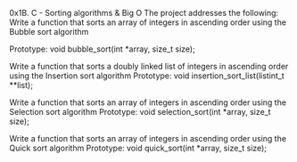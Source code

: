 0x1B. C - Sorting algorithms & Big O
The project addresses the following:
Write a function that sorts an array of integers in ascending order using the Bubble sort algorithm

Prototype: void bubble_sort(int *array, size_t size);

Write a function that sorts a doubly linked list of integers in ascending order using the Insertion sort algorithm
Prototype: void insertion_sort_list(listint_t **list);

Write a function that sorts an array of integers in ascending order using the Selection sort algorithm
Prototype: void selection_sort(int *array, size_t size);

Write a function that sorts an array of integers in ascending order using the Quick sort algorithm
Prototype: void quick_sort(int *array, size_t size);


